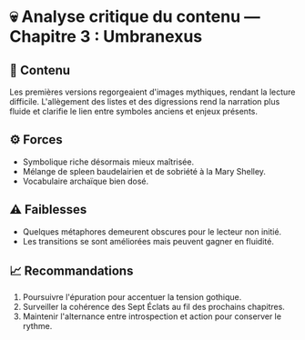 # 💀 Analyse critique du contenu — Chapitre 3 : Umbranexus

## 🧠 Contenu
Les premières versions regorgeaient d'images mythiques, rendant la lecture difficile. L'allègement des listes et des digressions rend la narration plus fluide et clarifie le lien entre symboles anciens et enjeux présents.

## ⚙️ Forces
- Symbolique riche désormais mieux maîtrisée.
- Mélange de spleen baudelairien et de sobriété à la Mary Shelley.
- Vocabulaire archaïque bien dosé.

## ⚠️ Faiblesses
- Quelques métaphores demeurent obscures pour le lecteur non initié.
- Les transitions se sont améliorées mais peuvent gagner en fluidité.

## 📈 Recommandations
1. Poursuivre l'épuration pour accentuer la tension gothique.
2. Surveiller la cohérence des Sept Éclats au fil des prochains chapitres.
3. Maintenir l'alternance entre introspection et action pour conserver le rythme.
